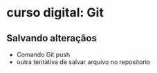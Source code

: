 # curso digital: Git

## Salvando alteraçãos
* Comando Git push
* outra tentativa de salvar arquivo no repositorio